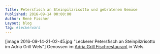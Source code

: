 ```yaml
---
Title: Petersfisch an Steinpilzrisotto und gebratenem Gemüse
Published: 2016-09-14 00:00:00
Author: René Fischer
Layout: blog
Tag: #leckerwars
---
```

[image 2016-09-14-21-02-45.jpg "Leckerer Petersfisch an Steinpilzrisotto im Adria Grill Wels"]
Genossen im [Adria Grill Fischrestaurant](https://goo.gl/maps/Q5yCHUbcm7bCyyna9) in Wels.
